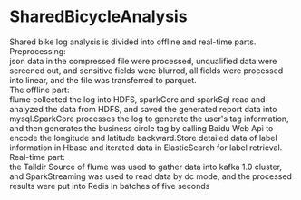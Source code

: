 # SharedBicycleAnalysis
Shared bike log analysis is divided into offline and real-time parts.  
Preprocessing:  
json data in the compressed file were processed, unqualified data were screened out, and sensitive fields were blurred, all fields were processed into linear, and the file was transferred to parquet.  
The offline part:  
flume collected the log into HDFS, sparkCore and sparkSql read and analyzed the data from HDFS, and saved the generated report data into mysql.SparkCore processes the log to generate the user's tag information, and then generates the business circle tag by calling Baidu Web Api to encode the longitude and latitude backward.Store detailed data of label information in Hbase and iterated data in ElasticSearch for label retrieval.  
Real-time part:  
the Taildir Source of flume was used to gather data into kafka 1.0 cluster, and SparkStreaming was used to read data by dc mode, and the processed results were put into Redis in batches of five seconds  
